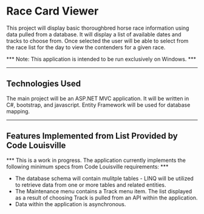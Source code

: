 # Race Card Viewer

This project will display basic thoroughbred horse race information using data pulled from a database. It will display a list of available dates and tracks to choose from. Once selected the user will be able to select from the race list for the day to view the contenders for a given race.

*** Note: This application is intended to be run exclusively on Windows. ***

---

## Technologies Used

The main project will be an ASP.NET MVC application. It will be written in C#, bootstrap, and javascript. Entity Framework will be used for database mapping.
 

---

## Features Implemented from List Provided by Code Louisville

*** This is a work in progress. The application currently implements the following minimum specs from Code Louisville requirements: ***
 - The database schema will contain mulitple tables - LINQ will be utilized to retrieve data from one or more tables and related entities.
 - The Maintenance menu contains a Track menu item. The list displayed as a result of choosing Track is pulled from an API within the application.
 - Data within the application is asynchronous.
 
